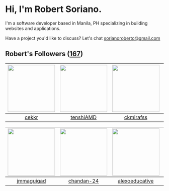 # Hi, I'm Robert Soriano.
I'm a software developer based in Manila, PH specializing in building websites and applications.

Have a project you'd like to discuss?
Let's chat <a href="mailto:=sorianorobertc@gmail.com?Subject=Hello" target="_top">sorianorobertc@gmail.com</a>

## Robert's Followers ([167](https://github.com/sorxrob?tab=followers))

| <img src="https://avatars2.githubusercontent.com/u/16149805?v=4" width="150" height="150" /> | <img src="https://avatars0.githubusercontent.com/u/13580338?v=4" width="150" height="150" /> | <img src="https://avatars3.githubusercontent.com/u/46466728?v=4" width="150" height="150" /> | <img src="https://avatars3.githubusercontent.com/u/18586619?v=4" width="150" height="150" /> |
| :------------------------------------------------------------------------------------------: | :------------------------------------------------------------------------------------------: | :------------------------------------------------------------------------------------------: | :------------------------------------------------------------------------------------------: |
|                               [cekkr](https://github.com/cekkr)                              |                           [tenshiAMD](https://github.com/tenshiAMD)                          |                           [ckmirafss](https://github.com/ckmirafss)                          |                        [jairusmingua](https://github.com/jairusmingua)                       |

| <img src="https://avatars3.githubusercontent.com/u/6175190?v=4" width="150" height="150" /> | <img src="https://avatars3.githubusercontent.com/u/27084297?v=4" width="150" height="150" /> | <img src="https://avatars0.githubusercontent.com/u/48366096?v=4" width="150" height="150" /> | <img src="https://avatars3.githubusercontent.com/u/14821791?v=4" width="150" height="150" /> |
| :-----------------------------------------------------------------------------------------: | :------------------------------------------------------------------------------------------: | :------------------------------------------------------------------------------------------: | :------------------------------------------------------------------------------------------: |
|                         [jmmaguigad](https://github.com/jmmaguigad)                         |                          [chandan-24](https://github.com/chandan-24)                         |                      [alexoeducative](https://github.com/alexoeducative)                     |                          [ivankisyov](https://github.com/ivankisyov)                         |